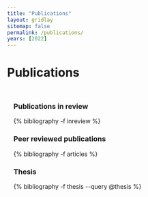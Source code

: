 ```yaml
---
title: "Publications"
layout: gridlay
sitemap: false
permalink: /publications/
years: [2022]
---
```


<style>
.jumbotron{
    padding:3%;
    padding-bottom:10px;
    padding-top:10px;
    margin-top:10px;
    margin-bottom:30px;
}
</style>

# Publications
<div class="jumbotron">

### Publications in review
{% bibliography -f inreview %}

### Peer reviewed publications
{% bibliography -f articles %}

### Thesis
{% bibliography -f thesis --query @thesis %}
</div>